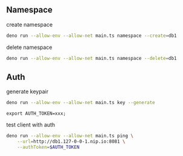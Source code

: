 ## Namespace

create namespace
```bash
deno run --allow-env --allow-net main.ts namespace --create=db1
```

delete namespace
```bash
deno run --allow-env --allow-net main.ts namespace --delete=db1
```

## Auth
generate keypair
```bash
deno run --allow-env --allow-net main.ts key --generate
```

```
export AUTH_TOKEN=xxx;
```

test client with auth
```bash
deno run --allow-env --allow-net main.ts ping \
    --url=http://db1.127-0-0-1.nip.io:8081 \
    --authToken=$AUTH_TOKEN
```
